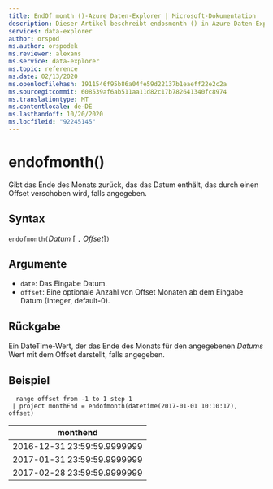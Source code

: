 ```yaml
---
title: EndOf month ()-Azure Daten-Explorer | Microsoft-Dokumentation
description: Dieser Artikel beschreibt endosmonth () in Azure Daten-Explorer.
services: data-explorer
author: orspod
ms.author: orspodek
ms.reviewer: alexans
ms.service: data-explorer
ms.topic: reference
ms.date: 02/13/2020
ms.openlocfilehash: 1911546f95b86a04fe59d22137b1eaeff22e2c2a
ms.sourcegitcommit: 608539af6ab511aa11d82c17b782641340fc8974
ms.translationtype: MT
ms.contentlocale: de-DE
ms.lasthandoff: 10/20/2020
ms.locfileid: "92245145"
---
```

# <a name="endofmonth"></a>endofmonth()

Gibt das Ende des Monats zurück, das das Datum enthält, das durch einen Offset verschoben wird, falls angegeben.

## <a name="syntax"></a>Syntax

`endofmonth(`*Datum* [ `,` *Offset*]`)`

## <a name="arguments"></a>Argumente

* `date`: Das Eingabe Datum.
* `offset`: Eine optionale Anzahl von Offset Monaten ab dem Eingabe Datum (Integer, default-0).

## <a name="returns"></a>Rückgabe

Ein DateTime-Wert, der das Ende des Monats für den angegebenen *Datums* Wert mit dem Offset darstellt, falls angegeben.

## <a name="example"></a>Beispiel

```kusto
  range offset from -1 to 1 step 1
 | project monthEnd = endofmonth(datetime(2017-01-01 10:10:17), offset) 
```

|monthend|
|---|
|2016-12-31 23:59:59.9999999|
|2017-01-31 23:59:59.9999999|
|2017-02-28 23:59:59.9999999|
